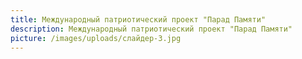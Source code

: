 ```yaml
---
title: Международный патриотический проект "Парад Памяти"
description: Международный патриотический проект "Парад Памяти"
picture: /images/uploads/слайдер-3.jpg
---
```

